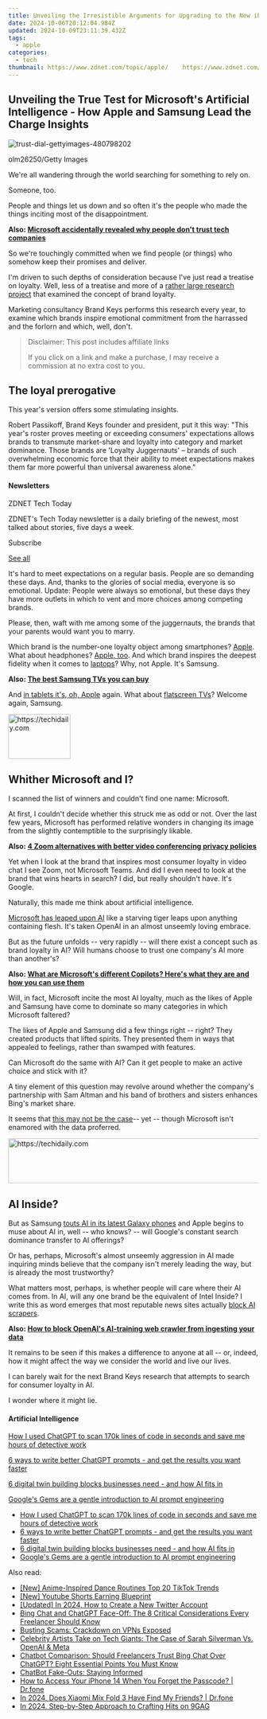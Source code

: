 ```yaml
---
title: Unveiling the Irresistible Arguments for Upgrading to the New iPad Air with Apple | GadgetGuru
date: 2024-10-06T20:12:04.984Z
updated: 2024-10-09T23:11:39.432Z
tags:
  - apple
categories:
  - tech
thumbnail: https://www.zdnet.com/topic/apple/    https://www.zdnet.com/a/img/resize/219cd5caf49a803f7f4135f8c250d9b0608b8e16/2024/03/29/35d9a67d-49cc-4b06-bcec-95eca73deb59/img-1340.jpg?width=170&height=96&fit=crop&auto=webp
---
```


## Unveiling the True Test for Microsoft's Artificial Intelligence - How Apple and Samsung Lead the Charge  Insights

![trust-dial-gettyimages-480798202](https://www.zdnet.com/a/img/resize/6f4b6056a769e077c5109d78d608bbf1827e6199/2024/01/26/ea16f4d8-7647-4896-8888-73c907bd2d93/trust-dial-gettyimages-480798202.jpg?auto=webp&width=1280)

olm26250/Getty Images

We're all wandering through the world searching for something to rely on.

Someone, too.

People and things let us down and so often it's the people who made the things inciting most of the disappointment.

**Also: [Microsoft accidentally revealed why people don't trust tech companies](https://www.zdnet.com/article/microsoft-accidentally-revealed-why-people-dont-trust-tech-companies/)**

So we're touchingly committed when we find people (or things) who somehow keep their promises and deliver.

I'm driven to such depths of consideration because I've just read a treatise on loyalty. Well, less of a treatise and more of a [rather large research project](https://brandkeys.com/customer-loyalty-engagement-index/) that examined the concept of brand loyalty.

Marketing consultancy Brand Keys performs this research every year, to examine which brands inspire emotional commitment from the harrassed and the forlorn and which, well, don't.

>  Disclaimer: This post includes affiliate links
>
>  If you click on a link and make a purchase, I may receive a commission at no extra cost to you.
>

## The loyal prerogative

This year's version offers some stimulating insights.

Robert Passikoff, Brand Keys founder and president, put it this way: "This year's roster proves meeting or exceeding consumers' expectations allows brands to transmute market-share and loyalty into category and market dominance. Those brands are 'Loyalty Juggernauts' – brands of such overwhelming economic force that their ability to meet expectations makes them far more powerful than universal awareness alone."

#### Newsletters

ZDNET Tech Today

ZDNET's Tech Today newsletter is a daily briefing of the newest, most talked about stories, five days a week.

 Subscribe

[See all](https://www.zdnet.com/newsletters/)

It's hard to meet expectations on a regular basis. People are so demanding these days. And, thanks to the glories of social media, everyone is so emotional. Update: People were always so emotional, but these days they have more outlets in which to vent and more choices among competing brands.

Please, then, waft with me among some of the juggernauts, the brands that your parents would want you to marry.

Which brand is the number-one loyalty object among smartphones? [Apple](https://www.zdnet.com/article/best-iphone/). What about headphones? [Apple, too](https://www.zdnet.com/article/best-earbuds/). And which brand inspires the deepest fidelity when it comes to [laptops](https://www.zdnet.com/article/best-laptop/)? Why, not Apple. It's Samsung. 

**Also: [The best Samsung TVs you can buy](https://www.zdnet.com/home-and-office/home-entertainment/best-samsung-tv/)**

And [in tablets it's, oh, Apple](https://www.zdnet.com/article/best-ipad/) again. What about [flatscreen TVs](https://www.zdnet.com/home-and-office/home-entertainment/best-samsung-tv/)? Welcome again, Samsung.

<!-- affiliate ads begin -->
<a href="https://25home.pxf.io/c/5597632/2148637/16836" target="_top" id="2148637">
  <img src="//a.impactradius-go.com/display-ad/16836-2148637" border="0" alt="https://techidaily.com" width="125" height="90"/>
</a>
<img height="0" width="0" src="https://25home.pxf.io/i/5597632/2148637/16836" style="position:absolute;visibility:hidden;" border="0" />
<!-- affiliate ads end -->

## Whither Microsoft and I?

I scanned the list of winners and couldn't find one name: Microsoft.

At first, I couldn't decide whether this struck me as odd or not. Over the last few years, Microsoft has performed relative wonders in changing its image from the slightly contemptible to the surprisingly likable.

**Also: [4 Zoom alternatives with better video conferencing privacy policies](https://www.zdnet.com/article/4-zoom-alternatives-with-better-privacy-policies/)**

Yet when I look at the brand that inspires most consumer loyalty in video chat I see Zoom, not Microsoft Teams. And did I even need to look at the brand that wins hearts in search? I did, but really shouldn't have. It's Google.

Naturally, this made me think about artificial intelligence. 

[Microsoft has leaped upon AI](https://www.zdnet.com/article/i-went-to-microsoft-to-talk-about-ai-im-still-a-little-startled-but-hopeful-too/) like a starving tiger leaps upon anything containing flesh. It's taken OpenAI in an almost unseemly loving embrace.

But as the future unfolds -- very rapidly -- will there exist a concept such as brand loyalty in AI? Will humans choose to trust one company's AI more than another's? 

**Also: [What are Microsoft's different Copilots? Here's what they are and how you can use them](https://www.zdnet.com/article/what-is-microsoft-copilot-heres-everything-you-need-to-know/)**

Will, in fact, Microsoft incite the most AI loyalty, much as the likes of Apple and Samsung have come to dominate so many categories in which Microsoft faltered?

The likes of Apple and Samsung did a few things right -- right? They created products that lifted spirits. They presented them in ways that appealed to feelings, rather than swamped with features. 

Can Microsoft do the same with AI? Can it get people to make an active choice and stick with it?

A tiny element of this question may revolve around whether the company's partnership with Sam Altman and his band of brothers and sisters enhances Bing's market share. 

It seems that [this may not be the case](https://www.zdnet.com/article/bings-search-market-share-fails-to-budge-despite-ai-push/)\-- yet -- though Microsoft isn't enamored with the data proferred. 

<!-- affiliate ads begin -->
<a href="https://ephamedtechinc.pxf.io/c/5597632/2136615/26400" target="_top" id="2136615">
  <img src="//a.impactradius-go.com/display-ad/26400-2136615" border="0" alt="https://techidaily.com" width="728" height="90"/>
</a>
<img height="0" width="0" src="https://ephamedtechinc.pxf.io/i/5597632/2136615/26400" style="position:absolute;visibility:hidden;" border="0" />
<!-- affiliate ads end -->

## AI Inside?

But as Samsung [touts AI in its latest Galaxy phones](https://www.zdnet.com/article/best-samsung-phone/) and Apple begins to muse about AI in, well -- who knows? -- will Google's constant search dominance transfer to AI offerings?

Or has, perhaps, Microsoft's almost unseemly aggression in AI made inquiring minds believe that the company isn't merely leading the way, but is already the most trustworthy?

What matters most, perhaps, is whether people will care where their AI comes from. In AI, will any one brand be the equivalent of Intel Inside? I write this as word emerges that most reputable news sites actually [block AI scrapers](https://www.zdnet.com/article/how-to-block-openais-new-ai-training-web-crawler-from-ingesting-your-data/). 

**Also: [How to block OpenAI's AI-training web crawler from ingesting your data](https://www.zdnet.com/article/how-to-block-openais-new-ai-training-web-crawler-from-ingesting-your-data/)**

It remains to be seen if this makes a difference to anyone at all -- or, indeed, how it might affect the way we consider the world and live our lives.

I can barely wait for the next Brand Keys research that attempts to search for consumer loyalty in AI. 

I wonder where it might lie.

#### Artificial Intelligence

[How I used ChatGPT to scan 170k lines of code in seconds and save me hours of detective work](https://www.zdnet.com/article/how-chatgpt-scanned-170k-lines-of-code-in-seconds-and-saved-me-hours-of-work/ "How I used ChatGPT to scan 170k lines of code in seconds and save me hours of detective work")

[6 ways to write better ChatGPT prompts - and get the results you want faster](https://www.zdnet.com/article/6-ways-to-write-better-chatgpt-prompts-and-get-the-results-you-want-faster/ "6 ways to write better ChatGPT prompts - and get the results you want faster")

[6 digital twin building blocks businesses need - and how AI fits in](https://www.zdnet.com/article/6-digital-twin-building-blocks-businesses-need-and-how-ai-fits-in/ "6 digital twin building blocks businesses need - and how AI fits in")

[Google's Gems are a gentle introduction to AI prompt engineering](https://www.zdnet.com/article/googles-gems-are-a-gentle-introduction-to-ai-prompt-engineering/ "Google's Gems are a gentle introduction to AI prompt engineering")

* [How I used ChatGPT to scan 170k lines of code in seconds and save me hours of detective work](https://www.zdnet.com/article/how-chatgpt-scanned-170k-lines-of-code-in-seconds-and-saved-me-hours-of-work/ "How I used ChatGPT to scan 170k lines of code in seconds and save me hours of detective work")
* [6 ways to write better ChatGPT prompts - and get the results you want faster](https://www.zdnet.com/article/6-ways-to-write-better-chatgpt-prompts-and-get-the-results-you-want-faster/ "6 ways to write better ChatGPT prompts - and get the results you want faster")
* [6 digital twin building blocks businesses need - and how AI fits in](https://www.zdnet.com/article/6-digital-twin-building-blocks-businesses-need-and-how-ai-fits-in/ "6 digital twin building blocks businesses need - and how AI fits in")
* [Google's Gems are a gentle introduction to AI prompt engineering](https://www.zdnet.com/article/googles-gems-are-a-gentle-introduction-to-ai-prompt-engineering/ "Google's Gems are a gentle introduction to AI prompt engineering")

<ins class="adsbygoogle"
     style="display:block"
     data-ad-format="autorelaxed"
     data-ad-client="ca-pub-7571918770474297"
     data-ad-slot="1223367746"></ins>

<ins class="adsbygoogle"
     style="display:block"
     data-ad-client="ca-pub-7571918770474297"
     data-ad-slot="8358498916"
     data-ad-format="auto"
     data-full-width-responsive="true"></ins>

<span class="atpl-alsoreadstyle">Also read:</span>
<div><ul>
<li><a href="https://tiktok-clips.techidaily.com/new-anime-inspired-dance-routines-top-20-tiktok-trends/"><u>[New] Anime-Inspired Dance Routines Top 20 TikTok Trends</u></a></li>
<li><a href="https://facebook-video-footage.techidaily.com/new-youtube-shorts-earning-blueprint/"><u>[New] Youtube Shorts Earning Blueprint</u></a></li>
<li><a href="https://twitter-clips.techidaily.com/updated-in-2024-how-to-create-a-new-twitter-account/"><u>[Updated] In 2024, How to Create a New Twitter Account</u></a></li>
<li><a href="https://tech-haven.techidaily.com/bing-chat-and-chatgpt-face-off-the-8-critical-considerations-every-freelancer-should-know/"><u>Bing Chat and ChatGPT Face-Off: The 8 Critical Considerations Every Freelancer Should Know</u></a></li>
<li><a href="https://tech-haven.techidaily.com/busting-scams-crackdown-on-vpns-exposed/"><u>Busting Scams: Crackdown on VPNs Exposed</u></a></li>
<li><a href="https://tech-haven.techidaily.com/celebrity-artists-take-on-tech-giants-the-case-of-sarah-silverman-vs-openai-and-meta/"><u>Celebrity Artists Take on Tech Giants: The Case of Sarah Silverman Vs. OpenAI & Meta</u></a></li>
<li><a href="https://tech-haven.techidaily.com/chatbot-comparison-should-freelancers-trust-bing-chat-over-chatgpt-eight-essential-points-you-must-know/"><u>Chatbot Comparison: Should Freelancers Trust Bing Chat Over ChatGPT? Eight Essential Points You Must Know</u></a></li>
<li><a href="https://tech-haven.techidaily.com/chatbot-fake-outs-staying-informed/"><u>ChatBot Fake-Outs: Staying Informed</u></a></li>
<li><a href="https://iphone-unlock.techidaily.com/how-to-access-your-iphone-14-when-you-forget-the-passcode-drfone-by-drfone-ios/"><u>How to Access Your iPhone 14 When You Forget the Passcode? | Dr.fone</u></a></li>
<li><a href="https://location-social.techidaily.com/in-2024-does-xiaomi-mix-fold-3-have-find-my-friends-drfone-by-drfone-virtual-android/"><u>In 2024, Does Xiaomi Mix Fold 3 Have Find My Friends? | Dr.fone</u></a></li>
<li><a href="https://fox-access.techidaily.com/in-2024-step-by-step-approach-to-crafting-hits-on-9gag/"><u>In 2024, Step-by-Step Approach to Crafting Hits on 9GAG</u></a></li>
</ul></div>

